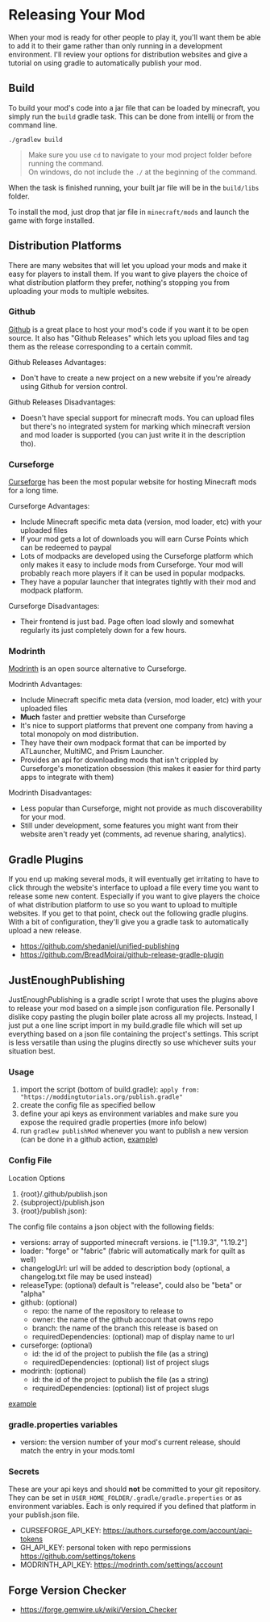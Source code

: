 # Releasing Your Mod

When your mod is ready for other people to play it, you'll want them be able to add it to their game rather than only running in a development environment. I'll review your options for distribution websites and give a tutorial on using gradle to automatically publish your mod. 

## Build 

To build your mod's code into a jar file that can be loaded by minecraft, you simply run the `build` gradle task. This can be done from intellij or from the command line. 

```
./gradlew build
```

> Make sure you use `cd` to navigate to your mod project folder before running the command.  
> On windows, do not include the `./` at the beginning of the command.  

When the task is finished running, your built jar file will be in the `build/libs` folder.   

To install the mod, just drop that jar file in `minecraft/mods` and launch the game with forge installed. 

## Distribution Platforms 

There are many websites that will let you upload your mods and make it easy for players to install them. If you want to give players the choice of what distribution platform they prefer, nothing's stopping you from uploading your mods to multiple websites. 

### Github

[Github](https://github.com) is a great place to host your mod's code if you want it to be open source. It also has "Github Releases" which lets you upload files and tag them as the release corresponding to a certain commit. 

Github Releases Advantages:

- Don't have to create a new project on a new website if you're already using Github for version control. 

Github Releases Disadvantages:

- Doesn't have special support for minecraft mods. You can upload files but there's no integrated system for marking which minecraft version and mod loader is supported (you can just write it in the description tho). 

### Curseforge

[Curseforge](https://www.curseforge.com) has been the most popular website for hosting Minecraft mods for a long time.  

Curseforge Advantages:

- Include Minecraft specific meta data (version, mod loader, etc) with your uploaded files 
- If your mod gets a lot of downloads you will earn Curse Points which can be redeemed to paypal 
- Lots of modpacks are developed using the Curseforge platform which only makes it easy to include mods from Curseforge. Your mod will probably reach more players if it can be used in popular modpacks.  
- They have a popular launcher that integrates tightly with their mod and modpack platform. 

Curseforge Disadvantages:

- Their frontend is just bad. Page often load slowly and somewhat regularly its just completely down for a few hours.

### Modrinth 

[Modrinth](https://modrinth.com) is an open source alternative to Curseforge.

Modrinth Advantages:

- Include Minecraft specific meta data (version, mod loader, etc) with your uploaded files 
- **Much** faster and prettier website than Curseforge 
- It's nice to support platforms that prevent one company from having a total monopoly on mod distribution. 
- They have their own modpack format that can be imported by ATLauncher, MultiMC, and Prism Launcher.
- Provides an api for downloading mods that isn't crippled by Curseforge's monetization obsession (this makes it easier for third party apps to integrate with them)

Modrinth Disadvantages:

- Less popular than Curseforge, might not provide as much discoverability for your mod. 
- Still under development, some features you might want from their website aren't ready yet (comments, ad revenue sharing, analytics).

## Gradle Plugins

If you end up making several mods, it will eventually get irritating to have to click through the website's interface to upload a file every time you want to release some new content. Especially if you want to give players the choice of what distribution platform to use so you want to upload to multiple websites. If you get to that point, check out the following gradle plugins. With a bit of configuration, they'll give you a gradle task to automatically upload a new release. 

- https://github.com/shedaniel/unified-publishing
- https://github.com/BreadMoirai/github-release-gradle-plugin

## JustEnoughPublishing

JustEnoughPublishing is a gradle script I wrote that uses the plugins above to release your mod based on a simple json configuration file. Personally I dislike copy pasting the plugin boiler plate across all my projects. Instead, I just put a one line script import in my build.gradle file which will set up everything based on a json file containing the project's settings. This script is less versatile than using the plugins directly so use whichever suits your situation best. 

### Usage

1. import the script (bottom of build.gradle): `apply from: "https://moddingtutorials.org/publish.gradle"`
2. create the config file as specified bellow
3. define your api keys as environment variables and make sure you expose the required gradle properties (more info below)
4. run `gradlew publishMod` whenever you want to publish a new version (can be done in a github action, [example](https://github.com/LukeGrahamLandry/ForgedFabric/blob/1.16/.github/workflows/publish.yml))
 
### Config File
 
Location Options

1. {root}/.github/publish.json 
2. {subproject}/publish.json 
3. {root}/publish.json):

The config file contains a json object with the following fields: 

- versions: array of supported minecraft versions. ie ["1.19.3", "1.19.2"]
- loader: "forge" or "fabric" (fabric will automatically mark for quilt as well)
- changelogUrl: url will be added to description body (optional, a changelog.txt file may be used instead)
- releaseType: (optional) default is "release", could also be "beta" or "alpha"
- github: (optional)
     - repo: the name of the repository to release to
     - owner: the name of the github account that owns repo
     - branch: the name of the branch this release is based on
     - requiredDependencies: (optional) map of display name to url
- curseforge: (optional)
     - id: the id of the project to publish the file (as a string)
     - requiredDependencies: (optional) list of project slugs
- modrinth: (optional)
     - id: the id of the project to publish the file (as a string)
     - requiredDependencies: (optional) list of project slugs

[example](https://github.com/LukeGrahamLandry/ForgedFabric/blob/1.16/.github/publish.json)

### gradle.properties variables

- version: the version number of your mod's current release, should match the entry in your mods.toml

### Secrets

These are your api keys and should **not** be committed to your git repository. They can be set in `USER_HOME_FOLDER/.gradle/gradle.properties` or as environment variables. Each is only required if you defined that platform in your publish.json file. 

- CURSEFORGE_API_KEY: https://authors.curseforge.com/account/api-tokens
- GH_API_KEY: personal token with repo permissions https://github.com/settings/tokens
- MODRINTH_API_KEY: https://modrinth.com/settings/account

## Forge Version Checker

- https://forge.gemwire.uk/wiki/Version_Checker